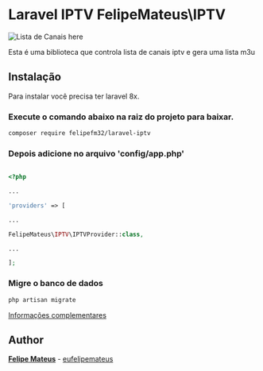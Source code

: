 
# Laravel IPTV FelipeMateus\IPTV

![Lista de Canais  here](https://felipemateus.com/wp-content/uploads/2021/08/list_channel.png)


Esta é uma biblioteca que controla lista de canais iptv e gera uma lista m3u
 
## Instalação
 
  Para instalar você precisa ter laravel 8x.

### Execute o comando abaixo na raiz do projeto para baixar.


```bash
composer require felipefm32/laravel-iptv

```

### Depois adicione no arquivo 'config/app.php'

  
```php  

<?php

...

'providers' => [

...  

FelipeMateus\IPTV\IPTVProvider::class,

...

];
```
### Migre o banco de dados


```bash
php artisan migrate
```

[Informações complementares](https://felipemateus.com/?p=3254) 

## Author

**[Felipe Mateus](https://eufelipemateus.com)** - [eufelipemateus](https://github.com/eufelipemateus)
